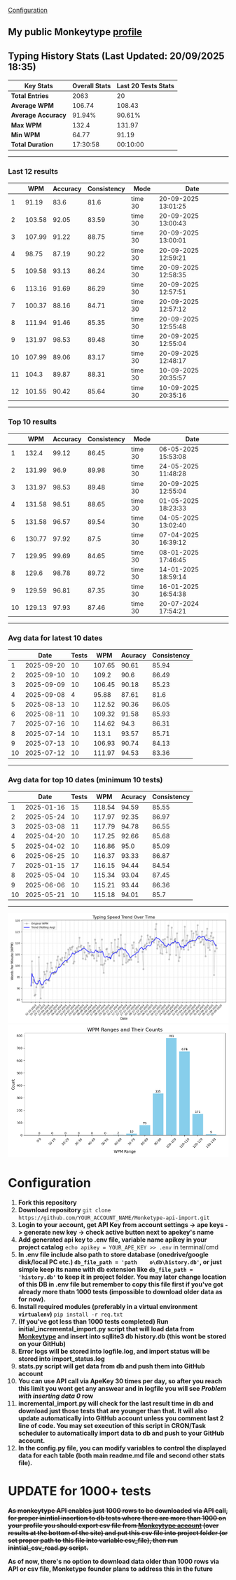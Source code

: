 
[Configuration](#configuration)
## My public Monkeytype [profile](https://monkeytype.com/profile/zp14)


        
## Typing History Stats (Last Updated: 20/09/2025 18:35)

| **Key Stats**               | **Overall Stats**       | **Last 20 Tests Stats**  |
|--------------------------|-------------------------|--------------------------|
| **Total Entries**        | 2063           | 20                       |
| **Average WPM**          | 106.74           | 108.43    |
| **Average Accuracy**     | 91.94%          | 90.61%   |
| **Max WPM**              | 132.4               | 131.97        |
| **Min WPM**              | 64.77               | 91.19                        |
| **Total Duration**       | 17:30:58        | 00:10:00                        |


---

### Last 12 results

| | WPM | Accuracy | Consistency | Mode | Date |
| --- | --- | -------- | ----------- | ---- | --------- |
| 1 | 91.19 | 83.6 | 81.6 | time 30 | 20-09-2025 13:01:25 |
| 2 | 103.58 | 92.05 | 83.59 | time 30 | 20-09-2025 13:00:43 |
| 3 | 107.99 | 91.22 | 88.75 | time 30 | 20-09-2025 13:00:01 |
| 4 | 98.75 | 87.19 | 90.22 | time 30 | 20-09-2025 12:59:21 |
| 5 | 109.58 | 93.13 | 86.24 | time 30 | 20-09-2025 12:58:35 |
| 6 | 113.16 | 91.69 | 86.29 | time 30 | 20-09-2025 12:57:51 |
| 7 | 100.37 | 88.16 | 84.71 | time 30 | 20-09-2025 12:57:12 |
| 8 | 111.94 | 91.46 | 85.35 | time 30 | 20-09-2025 12:55:48 |
| 9 | 131.97 | 98.53 | 89.48 | time 30 | 20-09-2025 12:55:04 |
| 10 | 107.99 | 89.06 | 83.17 | time 30 | 20-09-2025 12:48:17 |
| 11 | 104.3 | 89.87 | 88.31 | time 30 | 10-09-2025 20:35:57 |
| 12 | 101.55 | 90.42 | 85.64 | time 30 | 10-09-2025 20:35:16 |


 --- 

### Top 10 results

| | WPM | Accuracy | Consistency | Mode | Date |
| --- | --- | -------- | ----------- | ---- | --------- |
| 1 | 132.4 | 99.12 | 86.45 | time 30 | 06-05-2025 15:53:08 |
| 2 | 131.99 | 96.9 | 89.98 | time 30 | 24-05-2025 11:48:28 |
| 3 | 131.97 | 98.53 | 89.48 | time 30 | 20-09-2025 12:55:04 |
| 4 | 131.58 | 98.51 | 88.65 | time 30 | 01-05-2025 18:23:33 |
| 5 | 131.58 | 96.57 | 89.54 | time 30 | 04-05-2025 13:02:40 |
| 6 | 130.77 | 97.92 | 87.5 | time 30 | 07-04-2025 16:39:12 |
| 7 | 129.95 | 99.69 | 84.65 | time 30 | 08-01-2025 17:46:45 |
| 8 | 129.6 | 98.78 | 89.72 | time 30 | 14-01-2025 18:59:14 |
| 9 | 129.59 | 96.81 | 87.35 | time 30 | 16-01-2025 16:54:38 |
| 10 | 129.13 | 97.93 | 87.46 | time 30 | 20-07-2024 17:54:21 |


 --- 

### Avg data for latest 10 dates

| | Date | Tests | WPM | Acuracy | Consistency |
| --- | --- | -------- | ----------- | ---- | --------- |
| 1 | 2025-09-20 | 10 | 107.65 | 90.61 | 85.94 |
| 2 | 2025-09-10 | 10 | 109.2 | 90.6 | 86.49 |
| 3 | 2025-09-09 | 10 | 106.45 | 90.18 | 85.23 |
| 4 | 2025-09-08 | 4 | 95.88 | 87.61 | 81.6 |
| 5 | 2025-08-13 | 10 | 112.52 | 90.36 | 86.05 |
| 6 | 2025-08-11 | 10 | 109.32 | 91.58 | 85.93 |
| 7 | 2025-07-16 | 10 | 114.62 | 94.3 | 86.31 |
| 8 | 2025-07-14 | 10 | 113.1 | 93.57 | 85.71 |
| 9 | 2025-07-13 | 10 | 106.93 | 90.74 | 84.13 |
| 10 | 2025-07-12 | 10 | 111.97 | 94.53 | 83.36 |


 --- 

### Avg data for top 10 dates (minimum 10 tests)

| | Date | Tests | WPM | Acuracy | Consistency |
| --- | --- | -------- | ----------- | ---- | --------- |
| 1 | 2025-01-16 | 15 | 118.54 | 94.59 | 85.55 |
| 2 | 2025-05-24 | 10 | 117.97 | 92.35 | 86.97 |
| 3 | 2025-03-08 | 11 | 117.79 | 94.78 | 86.55 |
| 4 | 2025-04-20 | 10 | 117.25 | 92.66 | 85.68 |
| 5 | 2025-04-02 | 10 | 116.86 | 95.0 | 85.09 |
| 6 | 2025-06-25 | 10 | 116.37 | 93.33 | 86.87 |
| 7 | 2025-01-15 | 17 | 116.15 | 94.44 | 84.54 |
| 8 | 2025-05-04 | 10 | 115.34 | 93.04 | 87.45 |
| 9 | 2025-06-06 | 10 | 115.21 | 93.44 | 86.36 |
| 10 | 2025-05-21 | 10 | 115.18 | 94.01 | 85.7 |


 --- 


        
![speed trend](typing_speed_trend.png)
![counted chart](count_tests.png)
# Configuration
1. **Fork this repository** 
2. **Download repository** `git clone https://github.com/YOUR_ACCOUNT_NAME/Monketype-api-import.git`
3. **Login to your account, get API Key from account settings -> ape keys -> generate new key -> check active button next to apekey's name**
4. **Add generated api key to .env file, variable name apikey in your project catalog**  `echo apikey = YOUR_APE_KEY >> .env` in terminal/cmd
5. **In .env file include also path to store database (onedrive/google disk/local PC etc.) `db_file_path = 'path	o\db\history.db'`, or just simple keep its name with db extension like `db_file_path = 'history.db'` to keep it in project folder. You may later change location of this DB in .env file but remember to copy this file first if you've got already more thatn 1000 tests (impossible to download older data as for now).**
6. **Install required modules (preferably in a virtual environment `virtualenv`)** `pip install -r req.txt`
7. **(If you've got less than 1000 tests completed) Run initial_incremental_import.py script that will load data from [Monkeytype](https://monkeytype.com/) and insert into sqllite3 db history.db (this wont be stored on your GitHub)**
8. **Error logs will be stored into logfile.log, and import status will be stored into import_status.log**
9. **stats.py script will get data from db and push them into GitHub account**
10. **You can use API call via ApeKey 30 times per day, so after you reach this limit you wont get any answear and in logfile you will see *Problem with inserting data 0* row**
11. **incremental_import.py will check for the last result time in db and download just those tests that are younger than that. It will also update automatically into GitHub account unless you comment last 2 line of code. You may set execution of this script in CRON/Task scheduler to automatically import data to db and push to your GitHub account.**
12. **In the config.py file, you can modify variables to control the displayed data for each table (both main readme.md file and second other stats file).**

# UPDATE for 1000+ tests
    
~~**As monkeytype API enables just 1000 rows to be downloaded via API call, for proper inintial insertion to db tests where there are more than 1000 on your profile
you should export csv file from [Monkeytype account](https://monkeytype.com/account) (over results at the bottom of the site)
and put this csv file into project folder (or set proper path to this file into variable csv_file), then run inintial_csv_read.py script.**~~

**As of now, there's no option to download data older than 1000 rows via API or csv file, Monketype founder plans to address this in the future**
    
    